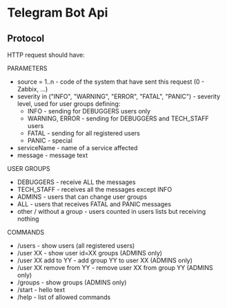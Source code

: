 # Telegram Bot Api

## Protocol

HTTP request should have:

PARAMETERS

- source = 1..n - code of the system that have sent this request (0 - Zabbix, ...)
- severity in ("INFO", "WARNING", "ERROR", "FATAL", "PANIC") - severity level, used for user groups defining:
  - INFO - sending for DEBUGGERS users only
  - WARNING, ERROR - sending for DEBUGGERS and TECH_STAFF users
  - FATAL - sending for all registered users
  - PANIC - special
- serviceName - name of a service affected
- message - message text

USER GROUPS

- DEBUGGERS - receive ALL the messages
- TECH_STAFF - receives all the messages except INFO
- ADMINS - users that can change user groups
- ALL - users that receives FATAL and PANIC messages
- other / without a group - users counted in users lists but receiving nothing

COMMANDS

- /users - show users (all registered users)
- /user XX - show user id=XX groups (ADMINS only)
- /user XX add to YY - add group YY to user XX (ADMINS only)
- /user XX remove from YY - remove user XX from group YY (ADMINS only)
- /groups - show groups (ADMINS only)
- /start - hello text
- /help - list of allowed commands
